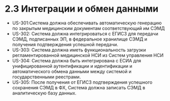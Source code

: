 # 2.3 Интеграции и обмен данными

* US-301:Система должна обеспечивать автоматическую генерацию по закрытым медицинским документам соответствующий им СЭМД  &#x20;
* US-302: Система должна интегрироваться с ЕГИСЗ  для передачи СЭМД, подписанных ЭП, в федеральное хранилище СЭМД и получения подтверждения успешной передачи.
* US-303: Система должна иметь функциональность загрузки регламентированной медицинской НСИ из Систем управления НСИ
* US-304: Система должна быть интегрирована с ЕСИА для унифицированной аутентификации и идентификации и автоматического обмена данными между системой и государственными реестрами.
* US-305: После получения от ЕГИСЗ  подтверждения успешного сохранения  СЭМД в ФХ, Система должна записать СЭМД в аналитическую базу данных.&#x20;
